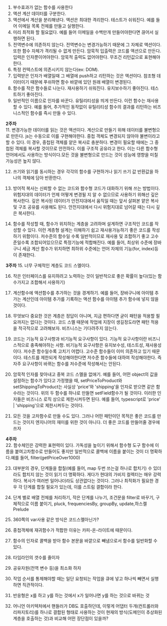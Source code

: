 1. 부수효과가 없는 함수를 사용한다
2. 액션 계산 데이터를 구분한다.
3. 액션에서 계산을 분리해낸다. 액션은 최대한 격리한다. 테스트가 쉬워진다. 예를 들어 이메일 목록 전체를 만들고 실행한다.
4. 미리 최적화 할 필요없다. 예를 들어 이메일을 수백만개 만들어야한다면 끊어서 실행하면 된다.
5. 전역변수에 의존하지 않는다. 전역변수는 변경가능하기 때문에 그 자체로 액션이다. 또한 함수 자체가 격리될 수 없게 만든다.
암묵적 입출력은 코드를 액션으로 만든다. 입력은 인자뿐이어야한다. 암묵적 출력도 없어야한다. 무조건 리턴값으로 표현해야한다.
7. 특정 컨텍스트에 의존시키지 않는다(ex: DOM).
8. 입력받은 인자가 배열일때 그 배열에 push하고 리턴하는 것은 액션이다. 참조형 데이터이기 때문에 푸쉬하면 함수 바깥에 있던 원래 배열이 변경된다.
9. 함수를 작은 함수들로 나눈다. 재사용하기 쉬워진다. 유지보수하기 좋아진다. 테스트하기 좋아진다.
10. 일반적인 이름으로 인자를 바꾼다. 유틸리티성을 띄게 만든다. 이런 함수는 재사용할 수 있다. 예를 들어, 추가적인 동작없이 유틸리티성 함수의 결과를 리턴하는 비즈니스적인 함수를 즉시 만들 수 있다.

**2주차**  
11. 변경가능한 데이터를 읽는 것은 액션이다. 계산으로 만들기 위해 데이터를 불변형으로 만든다. js는 수동으로 이를 구현해야한다. 중첩 객체도 변경되지 않아야 불변이라고 할 수 있다. 이 경우, 중첩된 객체를 얕은 복사로 충분하다. 변경이 필요할 때에는 그 중첩된 객체를 복사할 것이므로 안전하다. 이를 구조적 공유라고 한다. 이는 다른 함수형 언어에서도 사용하는 방식이다.모든 것을 불변형으로 만드는 것이 성능에 영향을 미칠 가능성은 높지 않다.

12. 쓰기와 읽기를 동시하는 경우 각각의 함수를 구현하거나 읽기 쓰기 값 반환값을 하나의 객체에 담아 반환한다.

13. 방어적 복사는 신뢰할 수 없는 코드와 함수형 코드가 대화하기 위해 쓰는 방법이다. 위험지대의 데이터가 언제 어떻게 변경될 지 알 수 없으므로 사용하기 위해선 깊은 복사한다. 깊은 복사된 데이터가 안전지대에서 움직일 때는 앞서 살펴본 얕은 복사 및 구조 공유를 사용해도 된다. 안전지대에서 다시 위험지대로 넘어갈 때는 다시 깊은 복사한다.

14. 함수를 작성할 때, 함수가 위치하는 계층을 고려하며 설계하면 구조적인 코드를 작성할 수 있다. 이런 계층형 설계는 이해하기 쉽고 재사용가능하기 좋은 코드를 작성하기 위함이다. 저수준의 함수일 수록 일반적이므로 재사용 및 조합하기 좋고 고수준일수록 조합되어있으므로 특정기능에 적합해진다. 예를 들어, 최상위 수준에 장바구니 세금 계산 함수가 위치하면 최하위 수준에는 언어 자체의 기능(for, index)등이 존재한다.

**3주차** 
15. 너무 구체적인 계층도 코드 스멜이다.

16. 작은 인터페이스를 유지하려고 노력하는 것이 일반적으로 좋은 확률이 높다(있는 함수가지고 조합해서 사용하기)

17. 계산함수에 액션함수를 추가하는 것을 경계하기. 예를 들어, 장바구니에 아이템 추가는 계산인데 아이템 추가를 기록하는 액션 함수를 아이템 추가 함수에 넣지 않을 것이다.

18. 무엇보다 중요한 것은 계층은 정답이 아니며, 지금 편하다면 굳이 패턴을 적용할 필요까지는 없다는 것이다. 코드 스멜 때문에 작업에 지장이 생길정도라면 패턴 적용을 적극적으로 고려해보자. 비즈니스는 기다려주지 않는다.

19. 코드는 기능적 요구사항과 비기능적 요구사항이 있다. 기능적 요구사항이란 비즈니스적으로 충족해야하는 사항. 비기능적 요구사항은 유지보수성, 테스트성, 재사용성이다. 저수준 함수일수록 고치기 어렵다. 고수준 함수들이 이미 의존하고 있기 때문이다. 테스트를 제한되게 작성해야한다면 저수준 함수들에 대하여 작성해야한다. 즉 자주 요구사항이 바뀌는 함수를 저수준에 작성해서는 안된다. 

20. 암묵적 인자를 찾아내고 중복 코드 스멜을 없애기. 예를 들어, 어떤 object의 값을 설정하는 함수가 있다고 가정했을 때, setPriceToProduct와 setShippingToProduct는 사실상 'price'와 'shipping'을 인자로 받으면 같은 함수라는 것이다. 위의 두 함수를 하나로 만들면 setField함수가 될 것이다. 이러한 인자들은 비즈니스 로직 상으로 제한시켜두면 된다. 예를 들어, typescript로 'price' | 'shipping'으로 제한시켜두는 것이다.

21. 모든 것을 고차함수로 만들 수도 있다. 그러나 어떤 패턴이던 목적은 좋은 코드를 만드는 것이지 엔지니어의 재미를 위한 것이 아니다. 더 좋은 코드를 만들어줄 경우에 쓰자

**4주차**  
22. 함수체인은 강력한 표현력이 있다. 가독성을 높이기 위해서 함수형 도구 함수에 이름을 붙여고차함수로 만들어도 좋지만 일반적으로 콜백에 이름을 붙이는 것이 더 명확하다.예를 들어, filter(getPriceOver1000)

23. 대부분의 경우, 단계들을 합칠(예를 들어, map 두번 쓰는걸 하나로 합치기) 수 있더라도 합치지 않는 것이 읽기 더 명확하다. 게다가 현대의 가비지 컬렉터는 매우 강력하다. 복사가 여러번 일어나더라도 상관없다는 것이다. 그러나 최적화가 필요한 경우 각 단계를 합칠 필요가 있는데, 이를 스트림 결합이라 한다.

24. 단계 별로 배열 전체를 처리하기, 작은 단계를 나누기, 조건문을 filter로 바꾸기, 구체적으로 이름 붙이기, pluck, frequenciesBy, groupBy, update,하스켈 Prelude

25. 360쪽의 var사용 같은 방식은 코드스멜아닌가?

26. 중첩객체에 재귀함수가 적합한 이유는 카피-온-라이트에 때문이다.
27. 함수의 인자로 콜백을 받아 함수 본문을 바깥으로 빼냄으로서 함수를 일반화할 수 있다.
28. 타임라인의 갯수를 줄이자
29. 공유자원(전역 변수 등)을 최소화 하자
30. 작업 순서를 통제해야할 때는 일단 요청되는 작업을 큐에 넣고 하나씩 빼면서 실행하면 직관적이다.
31. 반응형은 x를 하고 y를 하는 것에서 x가 일어나면 y를 하는 것으로 바뀌는 것
32. 어니언 아키텍처에서 핸들러가 DB도 호출하던데, 이렇게 어댑터 두개(컨트롤러와 리파지토리)를 하나로 결합된 형태로 사용하는 것이 현재의 방식(도메인이 추상화된 계층을 호출하는 것)과 비교해 어떤 장단점이 있을까? 








